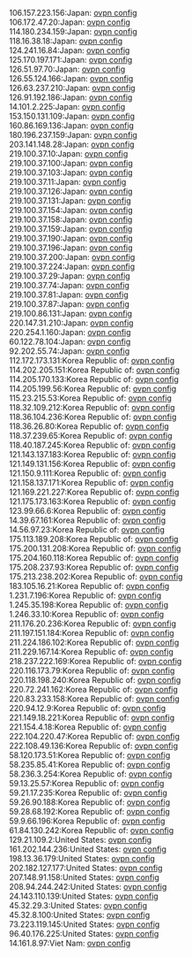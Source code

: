 106.157.223.156:Japan: [ovpn config](vpn/106_157_223_156.ovpn)  
106.172.47.20:Japan: [ovpn config](vpn/106_172_47_20.ovpn)  
114.180.234.159:Japan: [ovpn config](vpn/114_180_234_159.ovpn)  
118.16.38.18:Japan: [ovpn config](vpn/118_16_38_18.ovpn)  
124.241.16.84:Japan: [ovpn config](vpn/124_241_16_84.ovpn)  
125.170.197.171:Japan: [ovpn config](vpn/125_170_197_171.ovpn)  
126.51.97.70:Japan: [ovpn config](vpn/126_51_97_70.ovpn)  
126.55.124.166:Japan: [ovpn config](vpn/126_55_124_166.ovpn)  
126.63.237.210:Japan: [ovpn config](vpn/126_63_237_210.ovpn)  
126.91.192.186:Japan: [ovpn config](vpn/126_91_192_186.ovpn)  
14.101.2.225:Japan: [ovpn config](vpn/14_101_2_225.ovpn)  
153.150.131.109:Japan: [ovpn config](vpn/153_150_131_109.ovpn)  
160.86.169.136:Japan: [ovpn config](vpn/160_86_169_136.ovpn)  
180.196.237.159:Japan: [ovpn config](vpn/180_196_237_159.ovpn)  
203.141.148.28:Japan: [ovpn config](vpn/203_141_148_28.ovpn)  
219.100.37.10:Japan: [ovpn config](vpn/219_100_37_10.ovpn)  
219.100.37.100:Japan: [ovpn config](vpn/219_100_37_100.ovpn)  
219.100.37.103:Japan: [ovpn config](vpn/219_100_37_103.ovpn)  
219.100.37.11:Japan: [ovpn config](vpn/219_100_37_11.ovpn)  
219.100.37.126:Japan: [ovpn config](vpn/219_100_37_126.ovpn)  
219.100.37.131:Japan: [ovpn config](vpn/219_100_37_131.ovpn)  
219.100.37.154:Japan: [ovpn config](vpn/219_100_37_154.ovpn)  
219.100.37.158:Japan: [ovpn config](vpn/219_100_37_158.ovpn)  
219.100.37.159:Japan: [ovpn config](vpn/219_100_37_159.ovpn)  
219.100.37.190:Japan: [ovpn config](vpn/219_100_37_190.ovpn)  
219.100.37.196:Japan: [ovpn config](vpn/219_100_37_196.ovpn)  
219.100.37.200:Japan: [ovpn config](vpn/219_100_37_200.ovpn)  
219.100.37.224:Japan: [ovpn config](vpn/219_100_37_224.ovpn)  
219.100.37.29:Japan: [ovpn config](vpn/219_100_37_29.ovpn)  
219.100.37.74:Japan: [ovpn config](vpn/219_100_37_74.ovpn)  
219.100.37.81:Japan: [ovpn config](vpn/219_100_37_81.ovpn)  
219.100.37.87:Japan: [ovpn config](vpn/219_100_37_87.ovpn)  
219.100.86.131:Japan: [ovpn config](vpn/219_100_86_131.ovpn)  
220.147.31.210:Japan: [ovpn config](vpn/220_147_31_210.ovpn)  
220.254.1.160:Japan: [ovpn config](vpn/220_254_1_160.ovpn)  
60.122.78.104:Japan: [ovpn config](vpn/60_122_78_104.ovpn)  
92.202.55.74:Japan: [ovpn config](vpn/92_202_55_74.ovpn)  
112.172.173.131:Korea Republic of: [ovpn config](vpn/112_172_173_131.ovpn)  
114.202.205.151:Korea Republic of: [ovpn config](vpn/114_202_205_151.ovpn)  
114.205.170.133:Korea Republic of: [ovpn config](vpn/114_205_170_133.ovpn)  
114.205.199.56:Korea Republic of: [ovpn config](vpn/114_205_199_56.ovpn)  
115.23.215.53:Korea Republic of: [ovpn config](vpn/115_23_215_53.ovpn)  
118.32.109.212:Korea Republic of: [ovpn config](vpn/118_32_109_212.ovpn)  
118.36.104.236:Korea Republic of: [ovpn config](vpn/118_36_104_236.ovpn)  
118.36.26.80:Korea Republic of: [ovpn config](vpn/118_36_26_80.ovpn)  
118.37.239.65:Korea Republic of: [ovpn config](vpn/118_37_239_65.ovpn)  
118.40.187.245:Korea Republic of: [ovpn config](vpn/118_40_187_245.ovpn)  
121.143.137.183:Korea Republic of: [ovpn config](vpn/121_143_137_183.ovpn)  
121.149.131.156:Korea Republic of: [ovpn config](vpn/121_149_131_156.ovpn)  
121.150.9.111:Korea Republic of: [ovpn config](vpn/121_150_9_111.ovpn)  
121.158.137.171:Korea Republic of: [ovpn config](vpn/121_158_137_171.ovpn)  
121.169.221.227:Korea Republic of: [ovpn config](vpn/121_169_221_227.ovpn)  
121.175.173.163:Korea Republic of: [ovpn config](vpn/121_175_173_163.ovpn)  
123.99.66.6:Korea Republic of: [ovpn config](vpn/123_99_66_6.ovpn)  
14.39.67.161:Korea Republic of: [ovpn config](vpn/14_39_67_161.ovpn)  
14.56.97.23:Korea Republic of: [ovpn config](vpn/14_56_97_23.ovpn)  
175.113.189.208:Korea Republic of: [ovpn config](vpn/175_113_189_208.ovpn)  
175.200.131.208:Korea Republic of: [ovpn config](vpn/175_200_131_208.ovpn)  
175.204.160.118:Korea Republic of: [ovpn config](vpn/175_204_160_118.ovpn)  
175.208.237.93:Korea Republic of: [ovpn config](vpn/175_208_237_93.ovpn)  
175.213.238.202:Korea Republic of: [ovpn config](vpn/175_213_238_202.ovpn)  
183.105.16.21:Korea Republic of: [ovpn config](vpn/183_105_16_21.ovpn)  
1.231.7.196:Korea Republic of: [ovpn config](vpn/1_231_7_196.ovpn)  
1.245.35.198:Korea Republic of: [ovpn config](vpn/1_245_35_198.ovpn)  
1.246.33.10:Korea Republic of: [ovpn config](vpn/1_246_33_10.ovpn)  
211.176.20.236:Korea Republic of: [ovpn config](vpn/211_176_20_236.ovpn)  
211.197.151.184:Korea Republic of: [ovpn config](vpn/211_197_151_184.ovpn)  
211.224.186.102:Korea Republic of: [ovpn config](vpn/211_224_186_102.ovpn)  
211.229.167.14:Korea Republic of: [ovpn config](vpn/211_229_167_14.ovpn)  
218.237.222.169:Korea Republic of: [ovpn config](vpn/218_237_222_169.ovpn)  
220.116.173.79:Korea Republic of: [ovpn config](vpn/220_116_173_79.ovpn)  
220.118.198.240:Korea Republic of: [ovpn config](vpn/220_118_198_240.ovpn)  
220.72.241.162:Korea Republic of: [ovpn config](vpn/220_72_241_162.ovpn)  
220.83.233.158:Korea Republic of: [ovpn config](vpn/220_83_233_158.ovpn)  
220.94.12.9:Korea Republic of: [ovpn config](vpn/220_94_12_9.ovpn)  
221.149.18.221:Korea Republic of: [ovpn config](vpn/221_149_18_221.ovpn)  
221.154.4.18:Korea Republic of: [ovpn config](vpn/221_154_4_18.ovpn)  
222.104.220.47:Korea Republic of: [ovpn config](vpn/222_104_220_47.ovpn)  
222.108.49.136:Korea Republic of: [ovpn config](vpn/222_108_49_136.ovpn)  
58.120.173.51:Korea Republic of: [ovpn config](vpn/58_120_173_51.ovpn)  
58.235.85.41:Korea Republic of: [ovpn config](vpn/58_235_85_41.ovpn)  
58.236.3.254:Korea Republic of: [ovpn config](vpn/58_236_3_254.ovpn)  
59.13.25.57:Korea Republic of: [ovpn config](vpn/59_13_25_57.ovpn)  
59.21.17.235:Korea Republic of: [ovpn config](vpn/59_21_17_235.ovpn)  
59.26.90.188:Korea Republic of: [ovpn config](vpn/59_26_90_188.ovpn)  
59.28.68.192:Korea Republic of: [ovpn config](vpn/59_28_68_192.ovpn)  
59.9.66.196:Korea Republic of: [ovpn config](vpn/59_9_66_196.ovpn)  
61.84.130.242:Korea Republic of: [ovpn config](vpn/61_84_130_242.ovpn)  
129.21.109.2:United States: [ovpn config](vpn/129_21_109_2.ovpn)  
161.202.144.236:United States: [ovpn config](vpn/161_202_144_236.ovpn)  
198.13.36.179:United States: [ovpn config](vpn/198_13_36_179.ovpn)  
202.182.127.177:United States: [ovpn config](vpn/202_182_127_177.ovpn)  
207.148.91.158:United States: [ovpn config](vpn/207_148_91_158.ovpn)  
208.94.244.242:United States: [ovpn config](vpn/208_94_244_242.ovpn)  
24.143.110.139:United States: [ovpn config](vpn/24_143_110_139.ovpn)  
45.32.29.3:United States: [ovpn config](vpn/45_32_29_3.ovpn)  
45.32.8.100:United States: [ovpn config](vpn/45_32_8_100.ovpn)  
73.223.119.145:United States: [ovpn config](vpn/73_223_119_145.ovpn)  
96.40.176.225:United States: [ovpn config](vpn/96_40_176_225.ovpn)  
14.161.8.97:Viet Nam: [ovpn config](vpn/14_161_8_97.ovpn)  
